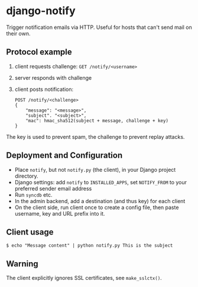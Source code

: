 django-notify
=============

Trigger notification emails via HTTP. Useful for hosts that can't send
mail on their own.


Protocol example
----------------

1. client requests challenge: `GET /notify/<username>`
2. server responds with challenge
3. client posts notification:
   
   ```
   POST /notify/<challenge>
   {
       "message": "<message>",
       "subject". "<subject>",
       "mac": hmac_sha512(subject + message, challenge + key)
   }
   ```

The key is used to prevent spam, the challenge to prevent replay attacks.


Deployment and Configuration
----------------------------

* Place `notify`, but not `notify.py` (the client), in your Django project directory.
* Django settings: add `notify` to `INSTALLED_APPS`, set `NOTIFY_FROM` to your preferred sender email address
* Run `syncdb` etc.
* In the admin backend, add a destination (and thus key) for each client
* On the client side, run client once to create a config file, then paste username, key and URL prefix into it.


Client usage
------------

```
$ echo "Message content" | python notify.py This is the subject
```


Warning
-------

The client explicitly ignores SSL certificates, see `make_sslctx()`.
